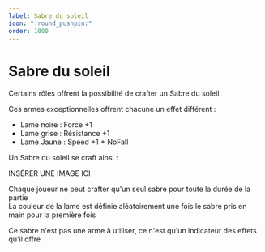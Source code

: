 ```yaml
---
label: Sabre du soleil
icon: ":round_pushpin:"
order: 1000
---
```


# Sabre du soleil


Certains rôles offrent la possibilité de crafter un Sabre du soleil

Ces armes exceptionnelles offrent chacune un effet différent :
- Lame noire : Force +1
- Lame grise : Résistance +1
- Lame Jaune : Speed +1 + NoFall


Un Sabre du soleil se craft ainsi :

INSÉRER UNE IMAGE ICI

Chaque joueur ne peut crafter qu'un seul sabre pour toute la durée de la partie <br>
La couleur de la lame est définie aléatoirement une fois le sabre pris en main pour la première fois

Ce sabre n'est pas une arme à utiliser, ce n'est qu'un indicateur des effets qu'il offre
